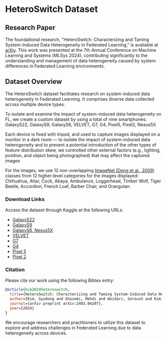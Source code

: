 # HeteroSwitch Dataset

## Research Paper
The foundational research, "HeteroSwitch: Characterizing and Taming System-Induced Data Heterogeneity in Federated Learning," is available at [arXiv](https://arxiv.org/abs/2403.04207). This work was presented at the 7th Annual Conference on Machine Learning and Systems (MLSys 2024), contributing significantly to the understanding and management of data heterogeneity caused by system differences in Federated Learning environments.

## Dataset Overview
The HeteroSwitch dataset facilitates research on system-induced data heterogeneity in Federated Learning. It comprises diverse data collected across multiple device types.

To isolate and examine the impact of system-induced data heterogeneity on FL, we create a custom dataset by using a total of nine smartphones: GalaxyS22, GalaxyS9, GalaxyS6, VELVET, G7,  G4,  Pixel5, Pixel2, Nexus5X

Each device is fixed with tripod, and used to capture images displayed on a monitor in a dark room — to isolate the impact of system-induced data heterogeneity and to prevent a potential introduction of the other types of feature distribution skew, we controlled other external factors (e.g., lighting, position, and object being photographed) that may affect the captured images

For the images, we use 12 non-overlapping [ImageNet (Deng et al., 2009)](https://www.image-net.org/) classes from 12 higher-level categories for the images displayed: Chihuahua, Altar, Cock, Abaya, Ambulance, Loggerhead, Timber Wolf, Tiger Beetle, Accordion, French Loaf, Barber Chair, and Orangutan.


### Download Links
Access the dataset through Kaggle at the following URLs:
- [GalaxyS22](https://www.kaggle.com/datasets/kimgyudong/heteroswitch-galaxys22)
- [GalaxyS9](https://www.kaggle.com/datasets/kimgyudong/heteroswitch-galaxys9)
- [GalaxyS6, Nexus5X](https://www.kaggle.com/datasets/kimgyudong/heteroswitch-nexus5x-galaxys6)
- [VELVET](https://www.kaggle.com/datasets/kimgyudong/heteroswitch-velvet)
- [G7](https://www.kaggle.com/datasets/kimgyudong/heteroswitch-g7)
- [G4](https://www.kaggle.com/datasets/kimgyudong/heteroswitch-g4)
- [Pixel 5](https://www.kaggle.com/datasets/kimgyudong/heteroswitch-pixel5)
- [Pixel 2](https://www.kaggle.com/datasets/kimgyudong/heteroswitch-pixel2)

### Citation
Please cite our work using the following Bibtex entry:
```bibtex
@article{kim2024heteroswitch,
  title={HeteroSwitch: Characterizing and Taming System-Induced Data Heterogeneity in Federated Learning},
  author={Kim, Gyudong and Ghasemi, Mehdi and Heidari, Soroush and Kim, Seungryong and Kim, Young Geun and Vrudhula, Sarma and Wu, Carole-Jean},
  journal={arXiv preprint arXiv:2403.04207},
  year={2024}
}
```

We encourage researchers and practitioners to utilize this dataset to explore and address challenges in Federated Learning due to data heterogeneity across devices.
